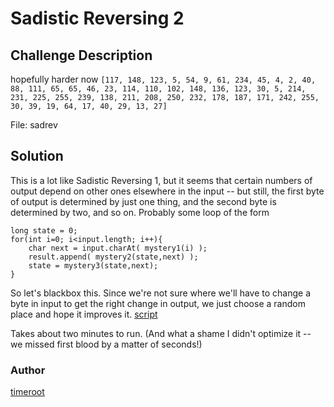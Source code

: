 # Sadistic Reversing 2
## Challenge Description
hopefully harder now
`[117, 148, 123, 5, 54, 9, 61, 234, 45, 4, 2, 40, 88, 111, 65, 65, 46, 23, 114, 110, 102, 148, 136, 123, 30, 5, 214, 231, 225, 255, 239, 138, 211, 208, 250, 232, 178, 187, 171, 242, 255, 30, 39, 19, 64, 17, 40, 29, 13, 27]`

File: sadrev

## Solution
This is a lot like Sadistic Reversing 1, but it seems that certain numbers of output depend on other ones elsewhere in the input -- but still, the first byte of output is determined by just one thing, and the second byte is determined by two, and so on. Probably some loop of the form

```
long state = 0;
for(int i=0; i<input.length; i++){
	char next = input.charAt( mystery1(i) );
	result.append( mystery2(state,next) );
	state = mystery3(state,next);
}
```

So let's blackbox this. Since we're not sure where we'll have to change a byte in input to get the right change in output, we just choose a random place and hope it improves it. [script](solver.py)

Takes about two minutes to run. (And what a shame I didn't optimize it -- we missed first blood by a matter of seconds!)

### Author
[timeroot](https://github.com/timeroot)
